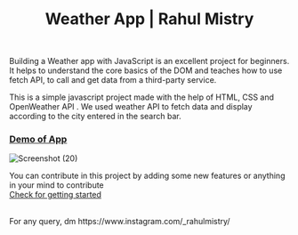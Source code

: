# <h1 align="center">Weather App | Rahul Mistry</h1>

<br>

Building a Weather app with JavaScript is an excellent project for beginners. It helps to understand the core basics of the DOM and teaches how to use fetch API, to call and get data from a third-party service.<br>

This is a simple javascript project made with the help of HTML, CSS and OpenWeather API . We used weather API to fetch data and display according to the city entered in the search bar.



### [Demo of App](https://weatherapp72.netlify.app/)

![Screenshot (20)](https://user-images.githubusercontent.com/90332218/194750372-b524eec3-5ef9-4f0c-b82b-770ec8850fc1.png)



You can contribute in this project by adding some new features or anything in your mind to contribute <br>
[Check for getting started](#)

<br> 
For any query, dm https://www.instagram.com/_rahulmistry/

